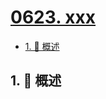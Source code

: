 # [0623. xxx](https://github.com/Tdahuyou/TNotes.leetcode/tree/main/notes/0623.%20xxx)

<!-- region:toc -->

- [1. 📝 概述](#1--概述)

<!-- endregion:toc -->

## 1. 📝 概述
